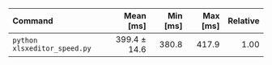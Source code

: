 | Command | Mean [ms] | Min [ms] | Max [ms] | Relative |
|:---|---:|---:|---:|---:|
| `python xlsxeditor_speed.py` | 399.4 ± 14.6 | 380.8 | 417.9 | 1.00 |
